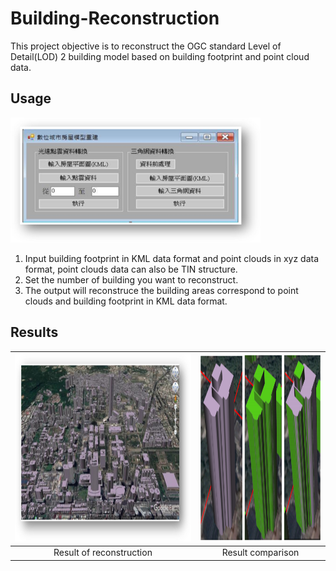 # Building-Reconstruction

This project objective is to reconstruct the OGC standard Level of Detail(LOD) 2 building model based on building footprint and point cloud data.

## Usage
<img src="https://github.com/karta020500/Building-Reconstruction/blob/master/Automatic/UI.png" width = "400" height = "200" />

1. Input building footprint in KML data format and point clouds in xyz data format, point clouds data can also be TIN structure.
2. Set the number of building you want to reconstruct.
3. The output will reconstruce the building areas correspond to point clouds and building footprint in KML data format.

## Results

|  <img src="https://github.com/karta020500/Building-Reconstruction/blob/master/Automatic/result.png" width = "500" height = "300" /> | <img src="https://github.com/karta020500/Building-Reconstruction/blob/master/Automatic/compare.png" width = "330" height = "300" />  | 
|:-------:|:-----:|
|Result of reconstruction|Result comparison|
